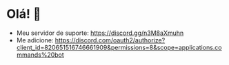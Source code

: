 # Olá! 👋

- Meu servidor de suporte: https://discord.gg/n3M8aXmuhn
- Me adicione: https://discord.com/oauth2/authorize?client_id=820651516746661909&permissions=8&scope=applications.commands%20bot
